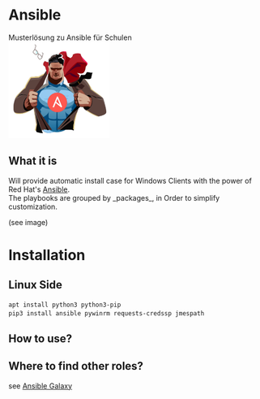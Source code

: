 # Ansible

Musterlösung zu Ansible für Schulen  
![Galaxy](https://github.com/SManAT/IT-School-Admin/blob/master/Ansible/img/AnsiblePower.png)

## What it is

Will provide automatic install case for Windows Clients with the power of Red Hat's [Ansible](https://www.ansible.com/).  
The playbooks are grouped by \_packages\_, in Order to simplify customization.

(see image)

# Installation

## Linux Side

```bash
apt install python3 python3-pip
pip3 install ansible pywinrm requests-credssp jmespath
```

## How to use?

## Where to find other roles?

see [Ansible Galaxy](https://galaxy.ansible.com/)
